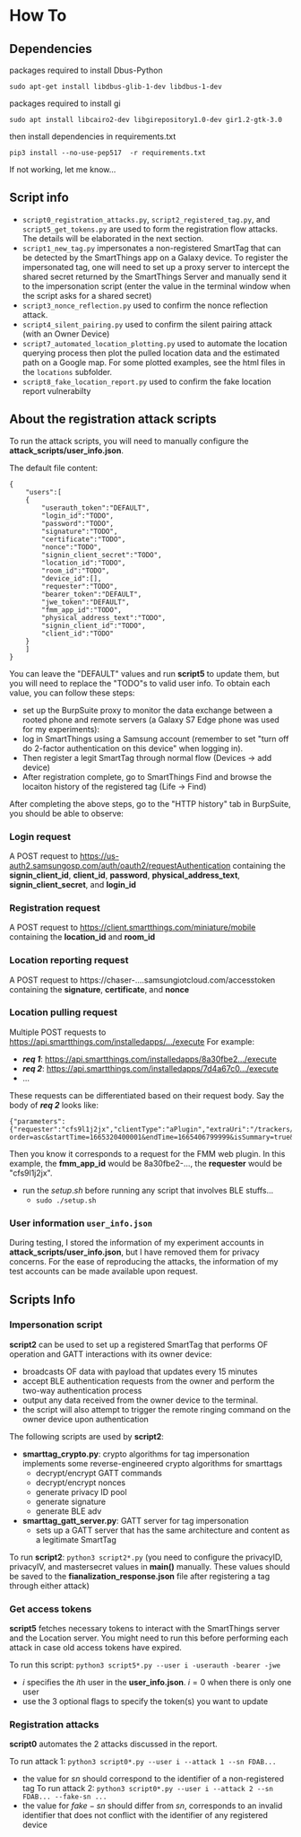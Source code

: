# How To

## Dependencies
packages required to install Dbus-Python

``
sudo apt-get install libdbus-glib-1-dev libdbus-1-dev
``

packages required to install gi

``
sudo apt install libcairo2-dev libgirepository1.0-dev gir1.2-gtk-3.0
``


then install dependencies in requirements.txt

``
pip3 install --no-use-pep517  -r requirements.txt
``

If not working, let me know...

## Script info

+ ``script0_registration_attacks.py``, ``script2_registered_tag.py``, and ``script5_get_tokens.py`` are used to form the registration flow attacks. The details will be elaborated in the next section. 
+ ``script1_new_tag.py`` impersonates a non-registered SmartTag that can be detected by the SmartThings app on a Galaxy device. To register the impersonated tag, one will need to set up a proxy server to intercept the shared secret returned by the SmartThings Server and manually send it to the impersonation script (enter the value in the terminal window when the script asks for a shared secret)
+ ``script3_nonce_reflection.py`` used to confirm the nonce reflection attack.
+ ``script4_silent_pairing.py`` used to confirm the silent pairing attack (with an Owner Device)
+ ``script7_automated_location_plotting.py`` used to automate the location querying process then plot the pulled location data and the estimated path on a Google map. For some plotted examples, see the html files in the ``locations`` subfolder.
+ ``script8_fake_location_report.py`` used to confirm the fake location report vulnerabilty

## About the registration attack scripts
To run the attack scripts, you will need to manually configure the **attack_scripts/user_info.json**. 

The default file content:

    {
        "users":[
        {
            "userauth_token":"DEFAULT",
            "login_id":"TODO",
            "password":"TODO",
            "signature":"TODO",
            "certificate":"TODO",
            "nonce":"TODO",
            "signin_client_secret":"TODO",
            "location_id":"TODO",
            "room_id":"TODO",
            "device_id":[],
            "requester":"TODO",
            "bearer_token":"DEFAULT",
            "jwe_token":"DEFAULT",
            "fmm_app_id":"TODO",
            "physical_address_text":"TODO",
            "signin_client_id":"TODO",
            "client_id":"TODO"
        }
        ]
    }

You can leave the "DEFAULT" values and run **script5** to update them, but you will need to replace the "TODO"s to valid user info. To obtain each value, you can follow these steps: 
+ set up the BurpSuite proxy to monitor the data exchange between a rooted phone and remote servers (a Galaxy S7 Edge phone was used for my experiments):
+ log in SmartThings using a Samsung account (remember to set "turn off do 2-factor authentication on this device" when logging in).
+ Then register a legit SmartTag through normal flow (Devices -> add device)
+ After registration complete, go to SmartThings Find and browse the locaiton history of the registered tag (Life -> Find)

After completing the above steps, go to the "HTTP history" tab in BurpSuite, you should be able to observe:

### Login request
A POST request to https://us-auth2.samsungosp.com/auth/oauth2/requestAuthentication containing the **signin_client_id**, **client_id**, **password**, **physical_address_text**, **signin_client_secret**, and **login_id** 

### Registration request
A POST request to https://client.smartthings.com/miniature/mobile containing the **location_id** and **room_id**

### Location reporting request
A POST request to https://chaser-....samsungiotcloud.com/accesstoken containing the **signature**, **certificate**, and **nonce**

### Location pulling request
Multiple POST requests to https://api.smartthings.com/installedapps/.../execute For example:
+ ***req 1***: https://api.smartthings.com/installedapps/8a30fbe2.../execute
+ ***req 2***: https://api.smartthings.com/installedapps/7d4a67c0.../execute
+ ...

These requests can be differentiated based on their request body. Say the body of ***req 2*** looks like:

    {"parameters":{"requester":"cfs9l1j2jx","clientType":"aPlugin","extraUri":"/trackers/.../geolocations?order=asc&startTime=1665320400001&endTime=1665406799999&isSummary=true&limit=50","method":"GET","requesterToken":"AUI71AGQpJ3jDRzSPJSfaNhvC","encodedBody":"","clientVersion":"1","uri":"/trackerapi"}}

Then you know it corresponds to a request for the FMM web plugin. In this example, the **fmm_app_id** would be 8a30fbe2-..., the **requester** would be "cfs9l1j2jx".


+ run the $setup.sh$ before running any script that involves BLE stuffs...
  + ``sudo ./setup.sh`` 

### User information ``user_info.json``
During testing, I stored the information of my experiment accounts in **attack_scripts/user_info.json**, but I have removed them for privacy concerns. For the ease of reproducing the attacks, the information of my test accounts can be made available upon request.

## Scripts Info
### Impersonation script
**script2** can be used to set up a registered SmartTag that performs OF operation and GATT interactions with its owner device:
+ broadcasts OF data with payload that updates every 15 minutes
+ accept BLE authentication requests from the owner and perform the two-way authentication process
+ output any data received from the owner device to the terminal.
+ the script will also attempt to trigger the remote ringing command on the owner device upon authentication

The following scripts are used by **script2**:

+ **smarttag_crypto.py**: crypto algorithms for tag impersonation
implements some reverse-engineered crypto algorithms for smarttags
  + decrypt/encrypt GATT commands
  + decrypt/encrypt nonces
  + generate privacy ID pool
  + generate signature
  + generate BLE adv
+ **smarttag\_gatt\_server.py**: GATT server for tag impersonation
  + sets up a GATT server that has the same architecture and content as a legitimate SmartTag


To run **script2**: ``python3 script2*.py`` (you need to configure the privacyID, privacyIV, and mastersecret values in **main()** manually. These values should be saved to the **fianalization_response.json** file after registering a tag through either attack)


### Get access tokens
**script5** fetches necessary tokens to interact with the SmartThings server and the Location server. You might need to run this before performing each attack in case old access tokens have expired.

To run this script: ``python3 script5*.py --user i -userauth -bearer -jwe``
+ $i$ specifies the $i$th user in the **user_info.json**. $i=0$ when there is only one user 
+ use the 3 optional flags to specify the token(s) you want to update
 
### Registration attacks
**script0** automates the 2 attacks discussed in the report. 

To run attack 1: ``python3 script0*.py --user i --attack 1 --sn FDAB...``
+ the value for $sn$ should correspond to the identifier of a non-registered tag
To run attack 2: ``python3 script0*.py --user i --attack 2 --sn FDAB... --fake-sn ...``
+ the value for $fake-sn$ should differ from $sn$, corresponds to an invalid identifier that does not conflict with the identifier of any registered device
